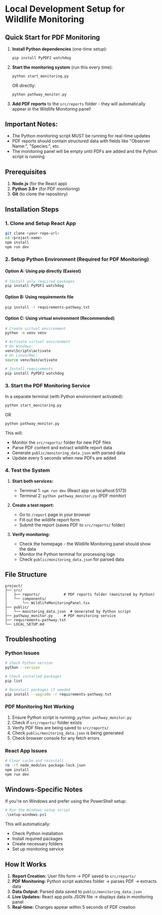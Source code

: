 # Local Development Setup for Wildlife Monitoring

## Quick Start for PDF Monitoring

1. **Install Python dependencies** (one-time setup):
   ```bash
   pip install PyPDF2 watchdog
   ```

2. **Start the monitoring system** (run this every time):
   ```bash
   python start_monitoring.py
   ```
   OR directly:
   ```bash
   python pathway_monitor.py
   ```

3. **Add PDF reports** to the `src/reports` folder - they will automatically appear in the Wildlife Monitoring panel!

## Important Notes:
- The Python monitoring script MUST be running for real-time updates
- PDF reports should contain structured data with fields like "Observer Name:", "Species:", etc.
- The monitoring panel will be empty until PDFs are added and the Python script is running

## Prerequisites

1. **Node.js** (for the React app)
2. **Python 3.8+** (for PDF monitoring)
3. **Git** (to clone the repository)

## Installation Steps

### 1. Clone and Setup React App
```bash
git clone <your-repo-url>
cd <project-name>
npm install
npm run dev
```

### 2. Setup Python Environment (Required for PDF Monitoring)

#### Option A: Using pip directly (Easiest)
```bash
# Install only required packages
pip install PyPDF2 watchdog
```

#### Option B: Using requirements file
```bash
pip install -r requirements-pathway.txt
```

#### Option C: Using virtual environment (Recommended)
```bash
# Create virtual environment
python -m venv venv

# Activate virtual environment
# On Windows:
venv\Scripts\activate
# On Linux/Mac:
source venv/bin/activate

# Install requirements
pip install PyPDF2 watchdog
```

### 3. Start the PDF Monitoring Service

In a separate terminal (with Python environment activated):
```bash
python start_monitoring.py
```
OR
```bash
python pathway_monitor.py
```

This will:
- Monitor the `src/reports/` folder for new PDF files
- Parse PDF content and extract wildlife report data
- Generate `public/monitoring_data.json` with parsed data
- Update every 5 seconds when new PDFs are added

### 4. Test the System

1. **Start both services:**
   - Terminal 1: `npm run dev` (React app on localhost:5173)
   - Terminal 2: `python pathway_monitor.py` (PDF monitor)

2. **Create a test report:**
   - Go to `/report` page in your browser
   - Fill out the wildlife report form
   - Submit the report (saves PDF to `src/reports/` folder)

3. **Verify monitoring:**
   - Check the homepage - the Wildlife Monitoring panel should show the data
   - Monitor the Python terminal for processing logs
   - Check `public/monitoring_data.json` for parsed data

## File Structure

```
project/
├── src/
│   ├── reports/           # PDF reports folder (monitored by Python)
│   └── components/
│       └── WildlifeMonitoringPanel.tsx
├── public/
│   └── monitoring_data.json  # Generated by Python script
├── pathway_monitor.py     # PDF monitoring service
├── requirements-pathway.txt
└── LOCAL_SETUP.md
```

## Troubleshooting

### Python Issues
```bash
# Check Python version
python --version

# Check installed packages
pip list

# Reinstall packages if needed
pip install --upgrade -r requirements-pathway.txt
```

### PDF Monitoring Not Working
1. Ensure Python script is running: `python pathway_monitor.py`
2. Check if `src/reports/` folder exists
3. Verify PDF files are being saved to `src/reports/`
4. Check `public/monitoring_data.json` is being generated
5. Check browser console for any fetch errors

### React App Issues
```bash
# Clear cache and reinstall
rm -rf node_modules package-lock.json
npm install
npm run dev
```

## Windows-Specific Notes

If you're on Windows and prefer using the PowerShell setup:
```powershell
# Run the Windows setup script
.\setup-windows.ps1
```

This will automatically:
- Check Python installation
- Install required packages
- Create necessary folders
- Set up monitoring service

## How It Works

1. **Report Creation:** User fills form → PDF saved to `src/reports/`
2. **PDF Monitoring:** Python script watches folder → parses PDF → extracts data
3. **Data Output:** Parsed data saved to `public/monitoring_data.json`
4. **Live Updates:** React app polls JSON file → displays data in monitoring panel
5. **Real-time:** Changes appear within 5 seconds of PDF creation